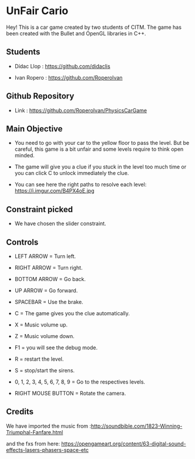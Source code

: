 # UnFair Cario

Hey! This is a car game created by two students of CITM. The game has been created with the Bullet and OpenGL libraries in C++.

## Students

- Dídac Llop : https://github.com/didaclis

- Ivan Ropero : https://github.com/RoperoIvan


## Github Repository

- Link : https://github.com/RoperoIvan/PhysicsCarGame

## Main Objective

- You need to go with your car to the yellow floor to pass the level. But be careful, this game is a bit unfair and some levels require to think open minded.

- The game will give you a clue if you stuck in the level too much time or you can click C to unlock immediately the clue.

- You can see here the right paths to resolve each level: https://i.imgur.com/B4PX4oE.jpg
## Constraint picked

- We have chosen the slider constraint.

## Controls

- LEFT ARROW = Turn left.

- RIGHT ARROW = Turn right.

- BOTTOM ARROW = Go back.

- UP ARROW = Go forward.

- SPACEBAR = Use the brake.

- C = The game gives you the clue automatically.

- X = Music volume up.

- Z = Music volume down.

- F1 = you will see the debug mode.

- R = restart the level.

- S = stop/start the sirens.

- 0, 1, 2, 3, 4, 5, 6, 7, 8, 9 = Go to the respectives levels.

- RIGHT MOUSE BUTTON = Rotate the camera.

## Credits

We have imported the music from :http://soundbible.com/1823-Winning-Triumphal-Fanfare.html

and the fxs from here: https://opengameart.org/content/63-digital-sound-effects-lasers-phasers-space-etc

